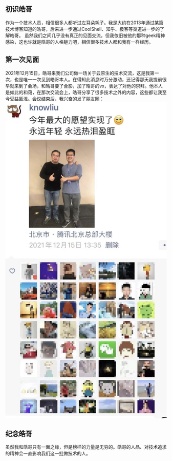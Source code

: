 ## 初识皓哥

作为一个技术人员，相信很多人都听过左耳朵耗子。我是大约在2013年通过某篇技术博客知道的皓哥，后来进一步通过CoolShell、知乎、极客等渠道进一步的了解皓哥。
虽然我们之间几乎没有真正的见面交流，但我依旧被他的那种geek精神感染，这也许就是皓哥的人格魅力吧，相信很多技术人都和我有一样经历。

## 第一次见面
2021年12月15日，皓哥来我们公司做一场关于云原生的技术交流，这是我第一次，也是唯一一次见到皓哥本人。在得知此消息时万分激动，还记得那天我提前很早就来到了会场，和皓哥要了合影，加了皓哥的vx，表达了对他的崇拜。他本人是如此的和蔼，在那次交流会上，皓哥分享了很多技术之外的内容，这些都让我至今受益匪浅。会议结束后，我兴奋的发了朋友圈：
![image.jpg](memory.jpg)


## 纪念皓哥
虽然我和皓哥只有一面之缘，但是榜样的力量是无穷的。皓哥的人品、对技术追求的精神会一直影响我们这一批做技术的人。
